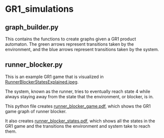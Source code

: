 # GR1_simulations

## graph_builder.py
This contains the functions to create graphs given a GR1 product automaton. 
The green arrows represent transitions taken by the environment, and the blue arrows represent transitions taken by the system.

## runner_blocker.py
This is an example GR1 game that is visualized in [RunnerBlockerStatesExplained.jpeg]([url](https://github.com/khassibi/GR1_simulations/blob/master/RunnerBlockerStatesExplained.jpeg)https://github.com/khassibi/GR1_simulations/blob/master/RunnerBlockerStatesExplained.jpeg).

The system, known as the runner, tries to eventually reach state 4 while always staying away from the state that the environment, or blocker, is in.

This python file creates [runner_blocker_game.pdf]([url](https://github.com/khassibi/GR1_simulations/blob/master/runner_blocker_game.pdf)), which shows the GR1 game graph of runner blocker.

It also creates [runner_blocker_states.pdf]([url](https://github.com/khassibi/GR1_simulations/blob/master/runner_blocker_states.pdf)), which shows all the states in the GR1 game and the transitions the environment and system take to reach them. 
